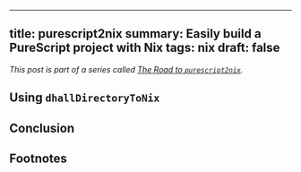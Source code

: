 ------------------------------------------------------
title: purescript2nix
summary: Easily build a PureScript project with Nix
tags: nix
draft: false
------------------------------------------------------

*This post is part of a series called
[The Road to `purescript2nix`](./2021-12-20-road-to-purescript2nix.md).*


## Using `dhallDirectoryToNix`

## Conclusion

## Footnotes

[^1]: `dhall-to-nixpkgs` has other functionality as well, but it
    is not relevant to the above explanation.  See
    the [Dhall section](https://nixos.org/manual/nixpkgs/stable/#sec-language-dhall)
    in the Nixpkgs manual for more info.

[^2]: I took a quick look, but I couldn't find an succinct explanation of what
    a fixed-output derivation is.  Basically, it is a derivation where you know
    in advance the hash of what will be output after building the derivation.
    These derivations are treated specially by Nix.  You're able to do network
    access during these derivations.  Fixed-output derivations are normally
    used for downloading files from the internet.

